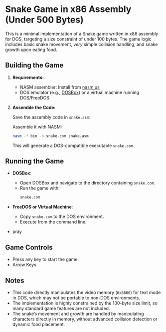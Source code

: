 # Snake Game in x86 Assembly (Under 500 Bytes)

This is a minimal implementation of a Snake game written in x86 assembly for DOS, targeting a size constraint of under 100 bytes. The game logic includes basic snake movement, _very_ simple collision handling, and snake growth upon eating food.

## Building the Game

1. **Requirements:**
   - NASM assembler: Install from [nasm.us](https://www.nasm.us/)
   - DOS emulator (e.g., [DOSBox](https://www.dosbox.com/)) or a virtual machine running DOS/FreeDOS

2. **Assemble the Code:**

   Save the assembly code in `snake.asm`:

   Assemble it with NASM:
   ```sh
   nasm -f bin -o snake.com snake.asm
   ```

   This will generate a DOS-compatible executable `snake.com`.

## Running the Game

- **DOSBox**:
  - Open DOSBox and navigate to the directory containing `snake.com`.
  - Run the game with:
    ```sh
    snake.com
    ```

- **FreeDOS or Virtual Machine**:
  - Copy `snake.com` to the DOS environment.
  - Execute from the command line.

- pray
## Game Controls

- Press any key to start the game.
- Arrow Keys

## Notes

- This code directly manipulates the video memory (`0xB800`) for text mode in DOS, which may not be portable to non-DOS environments.
- The implementation is highly constrained by the 100-byte size limit, so many standard game features are not included.
- The snake’s movement and growth are handled by manipulating characters directly in memory, without advanced collision detection or dynamic food placement.
